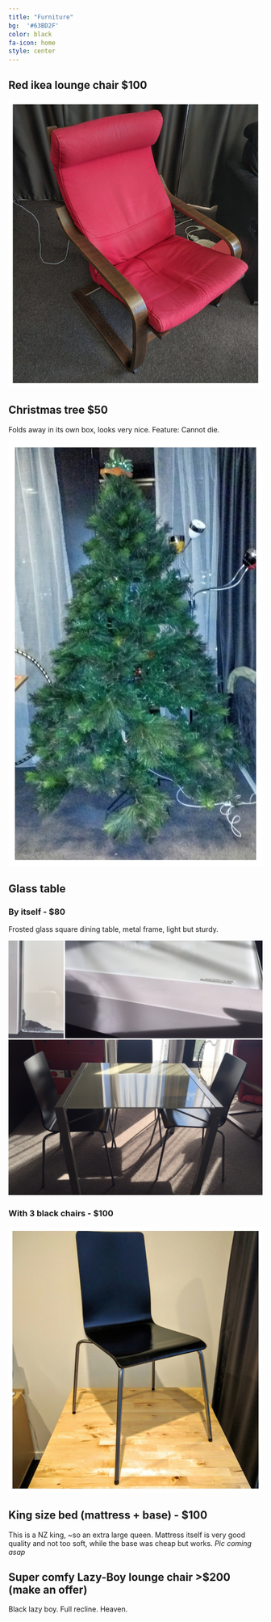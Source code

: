 ```yaml
---
title: "Furniture"
bg:  '#63BD2F'
color: black
fa-icon: home
style: center
---
```


## Red ikea lounge chair $100
![](https://raw.githubusercontent.com/zoevanhavre/VGS/gh-pages/img/IMG_20160520_140727-01.jpeg)

## Christmas tree $50
Folds away in its own box, looks very nice. Feature: Cannot die.

![](https://raw.githubusercontent.com/zoevanhavre/VGS/gh-pages/img/IMG_20141201_234041-01-01.jpeg)

## Glass table
### By itself - $80

Frosted glass square dining table, metal frame, light but sturdy.

![](https://raw.githubusercontent.com/zoevanhavre/VGS/gh-pages/img/IMG_9544.jpg)

### With 3 black chairs - $100

![](https://raw.githubusercontent.com/zoevanhavre/VGS/gh-pages/img/IMG_20160619_161554-01.jpg)

## King size bed (mattress + base) - $100  
 This is a NZ king, ~so an extra large queen. Mattress itself is very good quality and not too soft, while the base was cheap but works.
*Pic coming asap*

## Super comfy Lazy-Boy lounge chair >$200 (make an offer)
Black lazy boy. Full recline. Heaven. 

